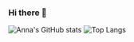 ### Hi there 👋

<!--
**Anna-Nesterenko/Anna-Nesterenko** is a ✨ _special_ ✨ repository because its `README.md` (this file) appears on your GitHub profile.

Here are some ideas to get you started:

- 🔭 I’m currently working on ...
- 🌱 I’m currently learning ...
- 👯 I’m looking to collaborate on ...
- 🤔 I’m looking for help with ...
- 💬 Ask me about ...
- 📫 How to reach me: ...
- 😄 Pronouns: ...
- ⚡ Fun fact: ...
-->

![Anna's GitHub stats](https://github-readme-stats.vercel.app/api?username=Anna-Nesterenko&show_icons=true&theme=slateorange)
![Top Langs](https://github-readme-stats.vercel.app/api/top-langs/?username=Anna-Nesterenko&layout=compact)

